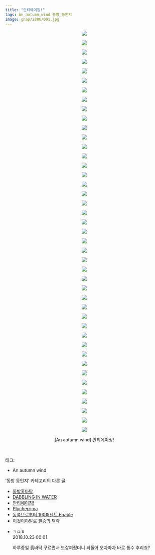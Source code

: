 ```yaml
---
title: "안티에이징!"
tags: An_autumn_wind 동방_동인지
image: ghap/2886/001.jpg
---
```

<div class="article">
<p style="text-align: center; clear: none; float: none;"><img src="{{ site.nasurl }}/ghap/2886/001.jpg"/></p>
<p style="text-align: center; clear: none; float: none;"><img src="{{ site.nasurl }}/ghap/2886/002.jpg"/></p>
<p style="text-align: center; clear: none; float: none;"><img src="{{ site.nasurl }}/ghap/2886/003.jpg"/></p>
<p style="text-align: center; clear: none; float: none;"><img src="{{ site.nasurl }}/ghap/2886/004.jpg"/></p>
<p style="text-align: center; clear: none; float: none;"><img src="{{ site.nasurl }}/ghap/2886/005.jpg"/></p>
<p style="text-align: center; clear: none; float: none;"><img src="{{ site.nasurl }}/ghap/2886/006.jpg"/></p>
<p style="text-align: center; clear: none; float: none;"><img src="{{ site.nasurl }}/ghap/2886/007.jpg"/></p>
<p style="text-align: center; clear: none; float: none;"><img src="{{ site.nasurl }}/ghap/2886/008.jpg"/></p>
<p style="text-align: center; clear: none; float: none;"><img src="{{ site.nasurl }}/ghap/2886/009.jpg"/></p>
<p style="text-align: center; clear: none; float: none;"><img src="{{ site.nasurl }}/ghap/2886/010.jpg"/></p>
<p style="text-align: center; clear: none; float: none;"><img src="{{ site.nasurl }}/ghap/2886/011.jpg"/></p>
<p style="text-align: center; clear: none; float: none;"><img src="{{ site.nasurl }}/ghap/2886/012.jpg"/></p>
<p style="text-align: center; clear: none; float: none;"><img src="{{ site.nasurl }}/ghap/2886/013.jpg"/></p>
<p style="text-align: center; clear: none; float: none;"><img src="{{ site.nasurl }}/ghap/2886/014.jpg"/></p>
<p style="text-align: center; clear: none; float: none;"><img src="{{ site.nasurl }}/ghap/2886/015.jpg"/></p>
<p style="text-align: center; clear: none; float: none;"><img src="{{ site.nasurl }}/ghap/2886/016.jpg"/></p>
<p style="text-align: center; clear: none; float: none;"><img src="{{ site.nasurl }}/ghap/2886/017.jpg"/></p>
<p style="text-align: center; clear: none; float: none;"><img src="{{ site.nasurl }}/ghap/2886/018.jpg"/></p>
<p style="text-align: center; clear: none; float: none;"><img src="{{ site.nasurl }}/ghap/2886/019.jpg"/></p>
<p style="text-align: center; clear: none; float: none;"><img src="{{ site.nasurl }}/ghap/2886/020.jpg"/></p>
<p style="text-align: center; clear: none; float: none;"><img src="{{ site.nasurl }}/ghap/2886/021.jpg"/></p>
<p style="text-align: center; clear: none; float: none;"><img src="{{ site.nasurl }}/ghap/2886/022.jpg"/></p>
<p style="text-align: center; clear: none; float: none;"><img src="{{ site.nasurl }}/ghap/2886/023.jpg"/></p>
<p style="text-align: center; clear: none; float: none;"><img src="{{ site.nasurl }}/ghap/2886/024.jpg"/></p>
<p style="text-align: center; clear: none; float: none;"><img src="{{ site.nasurl }}/ghap/2886/025.jpg"/></p>
<p style="text-align: center; clear: none; float: none;"><img src="{{ site.nasurl }}/ghap/2886/026.jpg"/></p>
<p style="text-align: center; clear: none; float: none;"><img src="{{ site.nasurl }}/ghap/2886/027.jpg"/></p>
<p style="text-align: center; clear: none; float: none;"><img src="{{ site.nasurl }}/ghap/2886/028.jpg"/></p>
<p style="text-align: center; clear: none; float: none;"><img src="{{ site.nasurl }}/ghap/2886/029.jpg"/></p>
<p style="text-align: center; clear: none; float: none;"><img src="{{ site.nasurl }}/ghap/2886/030.jpg"/></p>
<p style="text-align: center; clear: none; float: none;"><img src="{{ site.nasurl }}/ghap/2886/031.jpg"/></p>
<p style="text-align: center; clear: none; float: none;"><img src="{{ site.nasurl }}/ghap/2886/032.jpg"/></p>
<p style="text-align: center; clear: none; float: none;"><img src="{{ site.nasurl }}/ghap/2886/033.jpg"/></p>
<p style="text-align: center; clear: none; float: none;"><img src="{{ site.nasurl }}/ghap/2886/034.jpg"/></p>
<p style="text-align: center; clear: none; float: none;"><img src="{{ site.nasurl }}/ghap/2886/035.jpg"/></p>
<p style="text-align: center; clear: none; float: none;"><img src="{{ site.nasurl }}/ghap/2886/036.jpg"/></p>
<p style="text-align: center; clear: none; float: none;"><img src="{{ site.nasurl }}/ghap/2886/037.jpg"/></p>
<p style="text-align: center; clear: none; float: none;"><img src="{{ site.nasurl }}/ghap/2886/038.jpg"/></p>
<p style="text-align: center; clear: none; float: none;"><img src="{{ site.nasurl }}/ghap/2886/039.jpg"/></p>
<p style="text-align: center; clear: none; float: none;"><img src="{{ site.nasurl }}/ghap/2886/040.jpg"/></p>
<p style="text-align: center; clear: none; float: none;"><img src="{{ site.nasurl }}/ghap/2886/041.jpg"/></p>
<p style="text-align: center; clear: none; float: none;"><img src="{{ site.nasurl }}/ghap/2886/042.jpg"/></p>
<p style="text-align: center; clear: none; float: none;"><img src="{{ site.nasurl }}/ghap/2886/043.jpg"/></p>
<p style="text-align: center; clear: none; float: none;">[An autumn wind] 안티에이징!</p>
<p><br/></p>
</div><div class="tagTrail">
<p>태그: </p>
<ul>
<li>An autumn wind</li>
</ul>
</div><div class="another">
<p>'동방 동인지' 카테고리의 다른 글</p>
<ul>
<li><a href="/2016-12-12-ghap_2889">동방홍마탕</a></li>
<li><a href="/2016-12-12-ghap_2887">DABBLING IN WATER</a></li>
<li><a href="/2016-12-12-ghap_2886">안티에이징!</a></li>
<li><a href="/2016-12-10-ghap_2885">Plucherrima</a></li>
<li><a href="/2016-12-10-ghap_2884">동쪽으로부터 100퍼센트 Enable</a></li>
<li><a href="/2016-12-10-ghap_2883">이것이야말로 필승의 책략</a></li>
</ul>
</div><div class="cb_module cb_fluid">
<div class="cb_wrt cb_profile">
<div class="comment">
<ul>
<li class="cb_thumb_off" id="comment15359957">
<div class="cb_comment_area">
<div class="cb_info_area">
<div class="cb_section">
<span class="cb_nick_name">ㄱㅁㅎ</span>
</div>
<div class="cb_section">
<span class="cb_date">2018.10.23 00:01 </span>
</div>
</div>
<div class="cb_dsc_comment">
<p class="cb_dsc">
											하루종일 흙바닥 구르면서 보살펴줬더니 되돌아 오자마자 바로 통수 후리죠?
										</p>
</div>
</div></li>
</ul>
</div>
</div><!-- commentList close -->
</div>